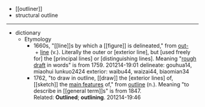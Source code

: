 - [[outliner]]
- structural outline
- ---
- dictionary 
    - Etymology 
        - 1660s, "[[line]]s by which a [[figure]] is delineated," from [out-](https://www.etymonline.com/word/out-?ref=etymonline_crossreference) + [line](https://www.etymonline.com/word/line?ref=etymonline_crossreference) (v.). Literally the outer or [exterior line], but [used freely for] the [principal lines] or [distinguishing lines]. Meaning "[rough draft]([[draft]]) in words" is from 1759.
201214-19:01
            delineate: gouhua14, miaohui lunkuo2424
exterior: waibu44, waizai44, biaomian34
        - 1762, "to draw in outline, [[draw]] the [exterior lines] of, [[sketch]] the [main features]([[feature]]) of," from [outline](https://www.etymonline.com/word/outline?ref=etymonline_crossreference#etymonline_v_9992) (n.). Meaning "to describe in [[general term]]s" is from 1847. Related: __Outlined__; __outlining__.
201214-19:46
